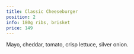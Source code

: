 ```yaml
---
title: Classic Cheeseburger
position: 2
info: 180g ribs, brisket
price: 149
---
```


Mayo, cheddar, tomato, crisp lettuce, silver onion.
